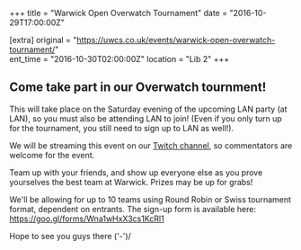 +++
title = "Warwick Open Overwatch Tournament"
date = "2016-10-29T17:00:00Z"

[extra]
original = "https://uwcs.co.uk/events/warwick-open-overwatch-tournament/"    
ent_time = "2016-10-30T02:00:00Z"
location = "Lib 2"
+++

## Come take part in our Overwatch tournment!
This will take place on the Saturday evening of the upcoming LAN party (at LAN), so you must also be attending LAN to join\! (Even if you only turn up for the tournament, you still need to sign up to LAN as well\!).  

We will be streaming this event on our [Twitch channel](https://twitch.tv/uwcs), so commentators are welcome for the event.

Team up with your friends, and show up everyone else as you prove yourselves the best team at Warwick. Prizes may be up for grabs\!

We'll be allowing for up to 10 teams using Round Robin or Swiss tournament format, dependent on entrants. The sign-up form is available here: <https://goo.gl/forms/Wna1wHxX3cs1KcRl1>

Hope to see you guys there ('-')/

